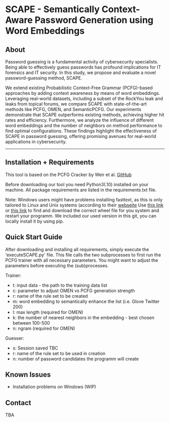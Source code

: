 # SCAPE - Semantically Context-Aware Password Generation using Word Embeddings

## About
Password guessing is a fundamental activity of cybersecurity specialists. Being able to effectively guess passwords has profound implications for IT forensics and IT security. In this study, we propose and evaluate a novel password-guessing method, SCAPE. 

We extend existing Probabilistic Context-Free Grammar (PCFG)-based approaches by adding context awareness by means of word embeddings. Leveraging real-world datasets, including a subset of the RockYou leak and leaks from topical forums, we compare SCAPE with state-of-the-art methods like PCFG, OMEN, and SemanticPCFG. Our experiments demonstrate that SCAPE outperforms existing methods, achieving higher hit rates and efficiency. Furthermore, we analyze the influence of different word embeddings and the number of neighbors on method performance to find optimal configurations. These findings highlight the effectiveness of SCAPE in password guessing, offering promising avenues for real-world applications in cybersecurity.

----

## Installation + Requirements
This tool is based on the PCFG Cracker by Weir et al. [GitHub](https://github.com/lakiw/pcfg_cracker)

Before downloading our tool you need Python3(.10) installed on your machine.
All package requirements are listed in the requirements.txt file.

Note: Windows users might have problems installing fasttext, as this is only tailored to Linux and Unix systems (according to their [webseite](https://fasttext.cc/docs/en/support.html)
Use [this link](https://www.lfd.uci.edu/~gohlke/pythonlibs/#fasttext) or [this link](https://pypi.tuna.tsinghua.edu.cn/simple/gensim/) to find and download the correct wheel file for you system and restart your programm.
We included our used version in this git, you can locally install it by using pip.

## Quick Start Guide
After downloading and installing all requirements, simply execute the 'executeSCAPE.py' file.
This file calls the two subprocesses to first run the PCFG trainer with all necessary parameters. 
You might want to adjust the parameters before executing the (sub)processes.

Trainer:
* t: input data - the path to the training data list
* c: parameter to adjust OMEN vs PCFG generation strength
* r: name of the rule set to be created 
* m: word embedding to semantically enhance the list (i.e. Glove Twitter 200)
* l: max length (required for OMEN)
* k: the number of nearest neighbors in the embedding - best chosen between 100-500
* n: ngram (required for OMEN) 

Guesser:
* s: Session saved TBC
* r: name of the rule set to be used in creation
* n: number of password candidates the programm will create

## Known Issues

* Installation problems on Windows (WIP)

## Contact

TBA